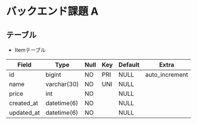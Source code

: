 # バックエンド課題 A

## テーブル

- Itemテーブル


| Field      | Type        | Null | Key | Default | Extra          |
|------------|-------------|------|-----|---------|----------------|
| id         | bigint      | NO   | PRI | NULL    | auto_increment |
| name       | varchar(30) | NO   | UNI | NULL    |                |
| price      | int         | NO   |     | NULL    |                |
| created_at | datetime(6) | NO   |     | NULL    |                |
| updated_at | datetime(6) | NO   |     | NULL    |                |
